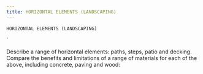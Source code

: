 ```yaml
---
title: HORIZONTAL ELEMENTS (LANDSCAPING)
---
```

`HORIZONTAL ELEMENTS (LANDSCAPING)`

`

Describe a range of horizontal elements: paths, steps, patio and decking.  Compare the benefits and limitations of a range of materials for each of the above, including concrete, paving and wood: